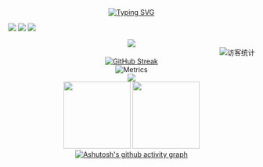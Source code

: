<!-- 动态打字效果 -->
<div align="center">
  <a href="https://git.io/typing-svg">
    <img src="https://readme-typing-svg.herokuapp.com?font=Fira+Code&size=33&pause=1000&color=A592F7&center=true&width=435&lines=%E4%B8%80++%E5%8F%AA++%E5%A4%A7++%E8%83%BD++%E7%8C%AB" alt="Typing SVG" />
  </a>
</div>

<span > <img src="https://img.shields.io/badge/-HTML5-E34F26?style=flat-square&logo=html5&logoColor=white" /> <img src="https://img.shields.io/badge/-CSS3-1572B6?style=flat-square&logo=css3" /> <img src="https://img.shields.io/badge/-JavaScript-oringe?style=flat-square&logo=javascript" /> </span>

<!-- 贪吃蛇代码贡献图 -->
<div align="center"><img src="https://cdn.jsdelivr.net/gh/sun0225SUN/sun0225SUN/contribution-snake/github-contribution-grid-snake.svg" /></div>

<!-- 访客数统计徽标 -->
<div align="right"><img src="https://visitor-badge.glitch.me/badge?page_id=YiZhiDaNengMao" alt="访客统计" /></div>

<!-- 连续提交代码天数记录 -->
<div align="center">
  <a href="https://git.io/streak-stats"><img src="https://github-readme-streak-stats.herokuapp.com/?user=DenverCoder1&theme=shades-of-purple" alt="GitHub Streak"></a>
</div>
  
<!-- metrics 基础资料 -->
<div align="center">
  <img src="https://metrics.lecoq.io/YiZhiDaNengMao?template=classic&stargazers=1&isocalendar=1&anilist=1&base=header%2C%20activity%2C%20community%2C%20repositories%2C%20metadata&base.indepth=false&base.hireable=false&isocalendar=false&isocalendar.duration=half-year&stargazers=false&stargazers.charts=true&stargazers.charts.type=classic&stargazers.worldmap=false&stargazers.worldmap.sample=6&anilist=false&anilist.user=.user.login&anilist.medias=anime%2C%20manga&anilist.sections=favorites&anilist.limit=2&anilist.limit.characters=22&anilist.shuffle=true&config.timezone=Asia%2FShanghai" alt="Metrics">
</div>

<!-- GitHub奖杯🏆 -->
<div align="center">
  <img  src="https://github-profile-trophy.vercel.app/?username=sun0225SUN&theme=gruvbox&row=1&column=6&no-frame=true&no-bg=true" />
</div>

<!-- GitHub数据统计 -->
<div align="center">
  <img height="137px" src="https://github-readme-stats.vercel.app/api?username=YiZhiDaNengMao&theme=shades-of-purple" />
  <img height="137px" src="https://github-readme-stats.vercel.app/api/top-langs/?username=YiZhiDaNengMao&theme=shades-of-purple" />
</div>

<!-- GitHub 活动统计图 -->
<div align="center">
  <a href="https://github.com/ashutosh00710/github-readme-activity-graph"><img src="https://activity-graph.herokuapp.com/graph?username=YiZhiDaNengMao&theme=dracula" alt="Ashutosh&#39;s github activity graph"></a>
</div>
